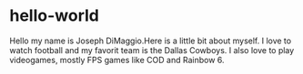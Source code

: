 # hello-world
Hello my name is Joseph DiMaggio.Here is a little bit about myself. I love to watch football and my favorit team is the Dallas Cowboys. I also love to play videogames, mostly FPS games like COD and Rainbow 6.
